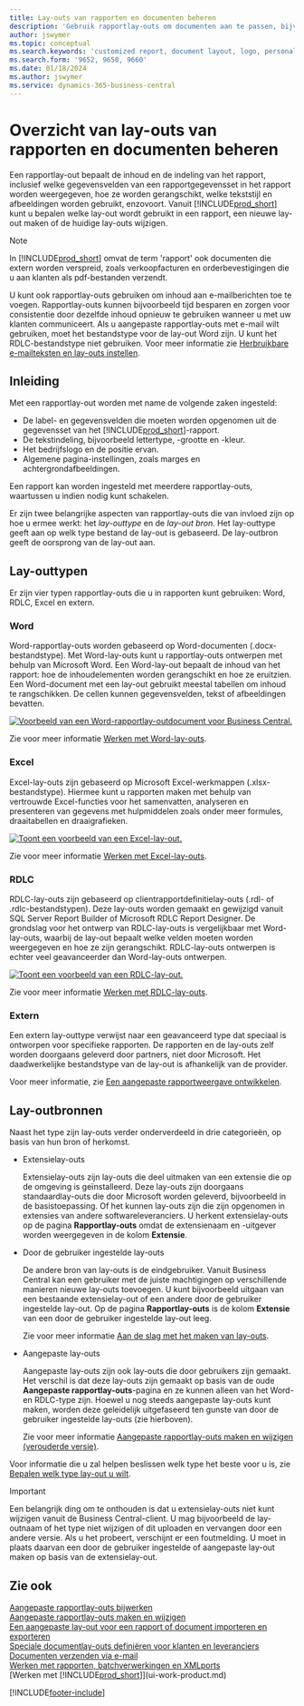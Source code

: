 ```yaml
---
title: Lay-outs van rapporten en documenten beheren
description: 'Gebruik rapportlay-outs om documenten aan te passen, bijvoorbeeld om het lettertype of logo aan te passen of pagina-instellingen of PDF-bestanden die u naar klanten verzendt.'
author: jswymer
ms.topic: conceptual
ms.search.keywords: 'customized report, document layout, logo, personalize'
ms.search.form: '9652, 9650, 9660'
ms.date: 01/18/2024
ms.author: jswymer
ms.service: dynamics-365-business-central
---
```

# <a name="report-and-document-layouts-overview"></a>Overzicht van lay-outs van rapporten en documenten beheren

Een rapportlay-out bepaalt de inhoud en de indeling van het rapport, inclusief welke gegevensvelden van een rapportgegevensset in het rapport worden weergegeven, hoe ze worden gerangschikt, welke tekststijl en afbeeldingen worden gebruikt, enzovoort. Vanuit [!INCLUDE[prod_short](includes/prod_short.md)] kunt u bepalen welke lay-out wordt gebruikt in een rapport, een nieuwe lay-out maken of de huidige lay-outs wijzigen.

> [!NOTE]  
> In [!INCLUDE[prod_short](includes/prod_short.md)] omvat de term 'rapport' ook documenten die extern worden verspreid, zoals verkoopfacturen en orderbevestigingen die u aan klanten als pdf-bestanden verzendt.

U kunt ook rapportlay-outs gebruiken om inhoud aan e-mailberichten toe te voegen. Rapportlay-outs kunnen bijvoorbeeld tijd besparen en zorgen voor consistentie door dezelfde inhoud opnieuw te gebruiken wanneer u met uw klanten communiceert. Als u aangepaste rapportlay-outs met e-mail wilt gebruiken, moet het bestandstype voor de lay-out Word zijn. U kunt het RDLC-bestandstype niet gebruiken. Voor meer informatie zie [Herbruikbare e-mailteksten en lay-outs instellen](admin-how-setup-email.md#set-up-reusable-email-texts-and-layouts). 

## <a name="introduction"></a>Inleiding

Met een rapportlay-out worden met name de volgende zaken ingesteld:

* De label- en gegevensvelden die moeten worden opgenomen uit de gegevensset van het [!INCLUDE[prod_short](includes/prod_short.md)]-rapport.
* De tekstindeling, bijvoorbeeld lettertype, -grootte en -kleur.
* Het bedrijfslogo en de positie ervan.
* Algemene pagina-instellingen, zoals marges en achtergrondafbeeldingen.

Een rapport kan worden ingesteld met meerdere rapportlay-outs, waartussen u indien nodig kunt schakelen. 

<!--You can use one of the built-in report layouts or you can create custom report layouts and assign them to your reports as needed. For more information, see [Create a Custom Report or Document Layout](ui-how-create-custom-report-layout.md).-->

Er zijn twee belangrijke aspecten van rapportlay-outs die van invloed zijn op hoe u ermee werkt: het *lay-outtype* en de *lay-out bron*. Het lay-outtype geeft aan op welk type bestand de lay-out is gebaseerd. De lay-outbron geeft de oorsprong van de lay-out aan.

## <a name="layout-types"></a>Lay-outtypen

Er zijn vier typen rapportlay-outs die u in rapporten kunt gebruiken: Word, RDLC, Excel en extern.

### <a name="word"></a>Word

Word-rapportlay-outs worden gebaseerd op Word-documenten (.docx-bestandstype). Met Word-lay-outs kunt u rapportlay-outs ontwerpen met behulp van Microsoft Word. Een Word-lay-out bepaalt de inhoud van het rapport: hoe de inhoudelementen worden gerangschikt en hoe ze eruitzien. Een Word-document met een lay-out gebruikt meestal tabellen om inhoud te rangschikken. De cellen kunnen gegevensvelden, tekst of afbeeldingen bevatten.

[![Voorbeeld van een Word-rapportlay-outdocument voor Business Central.](media/word-layout-overview.png)](media/word-layout-overview.png#lightbox) 

<!--![Example of a word report layout document for Business Central.](media/nav_wordreportlayout_edit_in_word_example.png) -->

Zie voor meer informatie [Werken met Word-lay-outs](ui-how-add-fields-word-report-layout.md).

### <a name="excel"></a>Excel

Excel-lay-outs zijn gebaseerd op Microsoft Excel-werkmappen (.xlsx-bestandstype). Hiermee kunt u rapporten maken met behulp van vertrouwde Excel-functies voor het samenvatten, analyseren en presenteren van gegevens met hulpmiddelen zoals onder meer formules, draaitabellen en draaigrafieken.

[![Toont een voorbeeld van een Excel-lay-out.](media/excel-layout-2.png)](media/excel-layout-2.png#lightbox)

Zie voor meer informatie [Werken met Excel-lay-outs](ui-excel-report-layouts.md).

### <a name="rdlc"></a>RDLC

RDLC-lay-outs zijn gebaseerd op clientrapportdefinitielay-outs (.rdl- of .rdlc-bestandstypen). Deze lay-outs worden gemaakt en gewijzigd vanuit SQL Server Report Builder of Microsoft RDLC Report Designer. De grondslag voor het ontwerp van RDLC-lay-outs is vergelijkbaar met Word-lay-outs, waarbij de lay-out bepaalt welke velden moeten worden weergegeven en hoe ze zijn gerangschikt. RDLC-lay-outs ontwerpen is echter veel geavanceerder dan Word-lay-outs ontwerpen.

[![Toont een voorbeeld van een RDLC-lay-out.](media/rdlc-layout-overview.png)](media/rdlc-layout-overview.png#lightbox)

Zie voor meer informatie [Werken met RDLC-lay-outs](ui-rdlc-report-layouts.md).

### <a name="external"></a>Extern

Een extern lay-outtype verwijst naar een geavanceerd type dat speciaal is ontworpen voor specifieke rapporten. De rapporten en de lay-outs zelf worden doorgaans geleverd door partners, niet door Microsoft. Het daadwerkelijke bestandstype van de lay-out is afhankelijk van de provider.

Voor meer informatie, zie [Een aangepaste rapportweergave ontwikkelen](/dynamics365/business-central/dev-itpro/developer/devenv-report-custom-render).

## <a name="layout-sources"></a>Lay-outbronnen

Naast het type zijn lay-outs verder onderverdeeld in drie categorieën, op basis van hun bron of herkomst.

* Extensielay-outs

   Extensielay-outs zijn lay-outs die deel uitmaken van een extensie die op de omgeving is geïnstalleerd. Deze lay-outs zijn doorgaans standaardlay-outs die door Microsoft worden geleverd, bijvoorbeeld in de basistoepassing. Of het kunnen lay-outs zijn die zijn opgenomen in extensies van andere softwareleveranciers. U herkent extensielay-outs op de pagina **Rapportlay-outs** omdat de extensienaam en -uitgever worden weergegeven in de kolom **Extensie**.

* Door de gebruiker ingestelde lay-outs

   De andere bron van lay-outs is de eindgebruiker. Vanuit Business Central kan een gebruiker met de juiste machtigingen op verschillende manieren nieuwe lay-outs toevoegen. U kunt bijvoorbeeld uitgaan van een bestaande extensielay-out of een andere door de gebruiker ingestelde lay-out. Op de pagina **Rapportlay-outs** is de kolom **Extensie** van een door de gebruiker ingestelde lay-out leeg.

   Zie voor meer informatie [Aan de slag met het maken van lay-outs](ui-get-started-layouts.md).

* Aangepaste lay-outs

  Aangepaste lay-outs zijn ook lay-outs die door gebruikers zijn gemaakt. Het verschil is dat deze lay-outs zijn gemaakt op basis van de oude **Aangepaste rapportlay-outs**-pagina en ze kunnen alleen van het Word- en RDLC-type zijn. Hoewel u nog steeds aangepaste lay-outs kunt maken, worden deze geleidelijk uitgefaseerd ten gunste van door de gebruiker ingestelde lay-outs (zie hierboven).

  Zie voor meer informatie [Aangepaste rapportlay-outs maken en wijzigen (verouderde versie)](ui-how-create-custom-report-layout.md).

Voor informatie die u zal helpen beslissen welk type het beste voor u is, zie [Bepalen welk type lay-out u wilt](ui-get-started-layouts.md#decide).

> [!IMPORTANT]
> Een belangrijk ding om te onthouden is dat u extensielay-outs niet kunt wijzigen vanuit de Business Central-client. U mag bijvoorbeeld de lay-outnaam of het type niet wijzigen of dit uploaden en vervangen door een andere versie. Als u het probeert, verschijnt er een foutmelding. U moet in plaats daarvan een door de gebruiker ingestelde of aangepaste lay-out maken op basis van de extensielay-out.

<!--
### <a name="built-in-and-custom-report-layouts"></a>Built-in and custom report layouts



[!INCLUDE[prod_short](includes/prod_short.md)] includes several built-in layouts. Built-in layouts are predefined layouts that are designed for specific reports. [!INCLUDE[prod_short](includes/prod_short.md)] reports will have a built-in layout as either an RDLC report layout, Word report layout, or in some cases both. You can’t modify a built-in report layout from [!INCLUDE[prod_short](includes/prod_short.md)] but you use them as a starting point for building your own custom report layouts.

Custom layouts are report layouts that you design to change the appearance of a report. You typically create a custom layout based on a built-in layout, but you can create them from scratch or from a copy of an existing custom layout. Custom layouts enable you to have multiple layouts for the same report, which you switch among as needed. For example, you can have different layouts for each [!INCLUDE[prod_short](includes/prod_short.md)] company, or you can have different layouts for the same company for specific occasions or events, like a special campaign or holiday season.


Deciding on whether to use a Word, Excel, or RDLC layout type will depend on how you want the generated report to look and your knowledge of tools for creating the layouts, like Word, Excel, and SQL Server Report Builder.

* The general design concepts for Word and RDLC layouts are similar. However each type has certain design features that affect how the generated report appears in [!INCLUDE[prod_short](includes/prod_short.md)]. This means that the same report might look different when using the Word report layout compared to the RDLC report layout.

* The process for setting up Word, Excel, and RDLC report layouts on reports is the same. The main difference is in the way you modify the layouts. Word and especially Excel layouts are typically easier to create and modify than RDLC report layouts because you use Word and Excel. RDLC report layouts are modified by using SQL Server Report builder, which targets more advanced users.

* Not all reports and document have a dataset that is optimized for use with an Excel layout. For example, aggregations and complex calculations work best with RDLC or Word layouts. The same is true for documents.

For information about how to switch the layout currently used on a report, see [Set the Layout Used by a Report](ui-set-report-layout.md).

-->
## <a name="see-also"></a>Zie ook

[Aangepaste rapportlay-outs bijwerken](ui-update-report-layouts.md)  
[Aangepaste rapportlay-outs maken en wijzigen](ui-how-create-custom-report-layout.md)  
[Een aangepaste lay-out voor een rapport of document importeren en exporteren](ui-how-import-and-export-report-layout.md)  
[Speciale documentlay-outs definiëren voor klanten en leveranciers](ui-define-customer-vendor-document-layouts.md)  
[Documenten verzenden via e-mail](ui-how-send-documents-email.md)  
[Werken met rapporten, batchverwerkingen en XMLports](ui-work-report.md)  
[Werken met [!INCLUDE[prod_short](includes/prod_short.md)]](ui-work-product.md)  


[!INCLUDE[footer-include](includes/footer-banner.md)]
